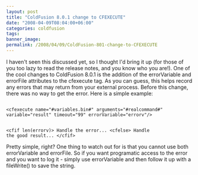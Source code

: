 ```yaml
---
layout: post
title: "ColdFusion 8.0.1 change to CFEXECUTE"
date: "2008-04-09T08:04:00+06:00"
categories: coldfusion 
tags: 
banner_image: 
permalink: /2008/04/09/ColdFusion-801-change-to-CFEXECUTE
---
```


I haven't seen this discussed yet, so I thought I'd bring it up (for those of you too lazy to read the release notes, and you know who you are!). One of the cool changes to ColdFusion 8.0.1 is the addition of the errorVariable and errorFile attributes to the cfexecute tag. As you can guess, this helps record any errors that may return from your external process. Before this change, there was no way to get the error. Here is a simple example:

<code>
&lt;cfexecute name="#variables.bin#" arguments="#realcommand#" variable="result" timeout="99" errorVariable="errorv"/&gt;
	
&lt;cfif len(errorv)&gt;
Handle the error...
&lt;cfelse&gt;
Handle the good result...
&lt;/cfif&gt;
</code>

Pretty simple, right? One thing to watch out for is that you cannot use both errorVariable and errorFile. So if you want programatic access to the error and you want to log it - simply use errorVariable and then follow it up with a fileWrite() to save the string.
